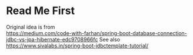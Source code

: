 # Read Me First
Original idea is from  
https://medium.com/code-with-farhan/spring-boot-database-connection-jdbc-vs-jpa-hibernate-edc9708966fc
 See also  
https://www.sivalabs.in/spring-boot-jdbctemplate-tutorial/